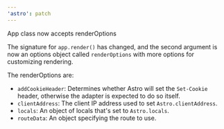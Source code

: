```yaml
---
'astro': patch
---
```


App class now accepts renderOptions

The signature for `app.render()` has changed, and the second argument is now an options object called `renderOptions` with more options for customizing rendering.

The renderOptions are:

- `addCookieHeader`: Determines whether Astro will set the `Set-Cookie` header, otherwise the adapter is expected to do so itself.
- `clientAddress`: The client IP address used to set `Astro.clientAddress`.
- `locals`: An object of locals that's set to `Astro.locals`.
- `routeData`: An object specifying the route to use.
